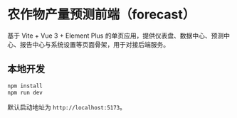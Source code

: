 # 农作物产量预测前端（forecast）

基于 Vite + Vue 3 + Element Plus 的单页应用，提供仪表盘、数据中心、预测中心、报告中心与系统设置等页面骨架，用于对接后端服务。

## 本地开发

```bash
npm install
npm run dev
```

默认启动地址为 `http://localhost:5173`。
